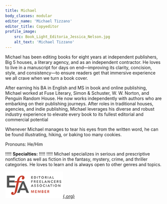 ```yaml
---
title: Michael
body_classes: modular
editor_name: 'Michael Tizzano'
editor_title: Copyeditor
profile_image:
    src: Book_Light_Editoria_Jessica_Nelson.jpg
    alt_text: 'Michael Tizzano'
---
```


<span class="first-character">M</span>ichael has been editing books for eight years at independent publishers, Big 5 houses, a literary agency, and as an independent contractor. He loves to live in a manuscript for days on end—improving its clarity, concision, style, and consistency—to ensure readers get that immersive experience we all crave when we turn a book cover.

After earning his BA in English and MS in book and online publishing, Michael worked at Fuse Literary, Simon & Schuster, W. W. Norton, and Penguin Random House. He now works independently with authors who are embarking on their publishing journeys. After roles in traditional houses, agencies, and indie publishing, Michael leverages his diverse and robust industry experience to elevate every book to its fullest editorial and commercial potential 

Whenever Michael manages to tear his eyes from the written word, he can be found illustrating, hiking, or baking too many cookies.


Pronouns: He/Him

!!!!! **Specialties:**
!!!!! 
!!!!! Michael specializes in serious and prescriptive nonfiction as well as fiction in the fantasy, mystery, crime, and thriller categories. He loves to learn and is always open to other genres and topics.

[![EFA](EFA_logomem_85.png){.org}](http://www.the-efa.org/?target=_blank)